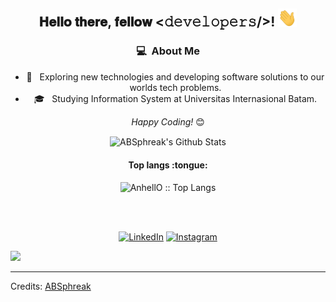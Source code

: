<div align="center">
<h2> 𝐇𝐞𝐥𝐥𝐨 𝐭𝐡𝐞𝐫𝐞, 𝐟𝐞𝐥𝐥𝐨𝐰 <𝚍𝚎𝚟𝚎𝚕𝚘𝚙𝚎𝚛𝚜/>! <img src="https://github.com/ABSphreak/ABSphreak/blob/master/gifs/Hi.gif" width="30px"></h2>
</div>

<div align="center">
   <div> 
      
  <h3> 💻 &nbsp;About Me </h3>

  - 🤔 &nbsp; Exploring new technologies and developing software solutions to our worlds tech problems.
  - 🎓 &nbsp; Studying Information System at Universitas Internasional Batam.
  </div>
  
<i>Happy Coding!</i> 😊

</div>

<div align="center">

<img align="center" src="https://github-readme-stats.vercel.app/api?username=Stevenlim23&include_all_commits=true&count_private=true&show_icons=true&line_height=20&title_color=7A7ADB&icon_color=2234AE&text_color=D3D3D3&bg_color=0,000000,130F40" alt="ABSphreak's Github Stats">

<h4 align="center">Top langs :tongue:</h4>

<p align="center"><img src="https://github-readme-stats.vercel.app/api/top-langs/?username=stevenlim23&langs_count=10&theme=tokyonight&layout=compact" alt="AnhellO :: Top Langs" /></p>

</br>
</br>



<a href="https://www.linkedin.com/in/stevenlim23" target="_blank"><img src="https://img.shields.io/badge/LinkedIn-%230077B5.svg?&style=flat-square&logo=linkedin&logoColor=white" alt="LinkedIn"></a>
<a href="https://www.instagram.com/steven_lim23" target="_blank"><img src="https://img.shields.io/badge/Instagram-%23E4405F.svg?&style=flat-square&logo=instagram&logoColor=white" alt="Instagram"></a>

</div>

![](https://komarev.com/ghpvc/?username=stevenlim23&color=blueviolet&style=flat-square)

-----
Credits: [ABSphreak](https://github.com/ABSphreak)
